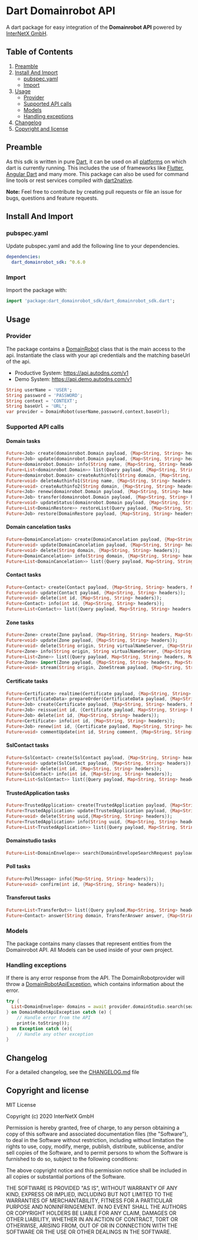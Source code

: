 # Dart Domainrobot API

A dart package for easy integration of the **Domainrobot API** powered by [InterNetX GmbH](https://internetx.com).

## Table of Contents

1. [Preamble](#preamble)
2. [Install And Import](#install-and-import)
   * [pubspec.yaml](#pubspec.yaml)
   * [Import](#import)
3. [Usage](#usage)
   * [Provider](#provider)
   * [Supported API calls](#supported-api-calls)
   * [Models](#models)
   * [Handling exceptions](#exception-handling)
4. [Changelog](#changelog)
5. [Copyright and license](#copyright-and-license)

## Preamble

As this sdk is written in pure [Dart](https://dart.dev), it can be used on all [platforms](https://dart.dev/platforms) on which dart is currently running. This includes the use of frameworks like [Flutter](https://flutter.dev), [Angular Dart](https://angulardart.dev) and many more. This package can also be used for command line tools or rest services compiled with [dart2native](https://dart.dev/tools/dart2native).

**Note:** Feel free to contribute by creating pull requests or file an issue for bugs, questions and feature requests.

## Install And Import

### pubspec.yaml

Update pubspec.yaml and add the following line to your dependencies.

```yaml
dependencies:
  dart_domainrobot_sdk: ^0.6.0
```

### Import

Import the package with:

```dart
import 'package:dart_domainrobot_sdk/dart_domainrobot_sdk.dart';
```

## Usage

### Provider

The package contains a [DomainRobot](/lib/src/DomainRobot.dart) class that is the main access to the api. Instantiate the class with your api credentials and the matching baseUrl of the api.

* Productive System: <https://api.autodns.com/v1>
* Demo System: <https://api.demo.autodns.com/v1>

```dart
String userName = 'USER';
String password = 'PASSWORD';
String context = 'CONTEXT';
String baseUrl = 'URL';
var provider = DomainRobot(userName,password,context,baseUrl);
```

### Supported API calls

#### Domain tasks

```dart
Future<Job> create(domainrobot.Domain payload, {Map<String, String> headers, Map<String, String> queryParameters});
Future<Job> update(domainrobot.Domain payload, {Map<String, String> headers, Map<String, String> queryParameters});
Future<domainrobot.Domain> info(String name, {Map<String, String> headers, Map<String, String> queryParameters});
Future<List<domainrobot.Domain>> list(Query payload, {Map<String, String> headers, Map<String, String> queryParameters});
Future<domainrobot.Domain> createAuthinfo1(String domain, {Map<String, String> headers, Map<String, String> queryParameters});
Future<void> deleteAuthinfo1(String name, {Map<String, String> headers, Map<String, String> queryParameters});
Future<void> createAuthinfo2(String domain, {Map<String, String> headers, Map<String, String> queryParameters});
Future<Job> renew(domainrobot.Domain payload, {Map<String, String> headers, Map<String, String> queryParameters});
Future<Job> transfer(domainrobot.Domain payload, {Map<String, String> headers, Map<String, String> queryParameters});
Future<void> updateStatus(domainrobot.Domain payload, {Map<String, String> headers, Map<String, String> queryParameters});
Future<List<DomainRestore>> restoreList(Query payload, {Map<String, String> headers, Map<String, String> queryParameters});
Future<Job> restore(DomainRestore payload, {Map<String, String> headers, Map<String, String> queryParameters});
```

#### Domain cancelation tasks

```dart
Future<DomainCancelation> create(DomainCancelation payload, {Map<String, String> headers, Map<String, String> queryParameters});
Future<void> update(DomainCancelation payload, {Map<String, String> headers});
Future<void> delete(String domain, {Map<String, String> headers});
Future<DomainCancelation> info(String domain, {Map<String, String> headers});
Future<List<DomainCancelation>> list({Query payload, Map<String, String> headers, Map<String, String> queryParameters});
```

#### Contact tasks

```dart
Future<Contact> create(Contact payload, {Map<String, String> headers, Map<String, String> queryParameters});
Future<void> update(Contact payload, {Map<String, String> headers});
Future<void> delete(int id, {Map<String, String> headers});
Future<Contact> info(int id, {Map<String, String> headers});
Future<List<Contact>> list({Query payload, Map<String, String> headers, Map<String, String> queryParameters});
```

#### Zone tasks

```dart
Future<Zone> create(Zone payload, {Map<String, String> headers, Map<String, String> queryParameters});
Future<void> update(Zone payload, {Map<String, String> headers});
Future<void> delete(String origin, String virtualNameServer, {Map<String, String> headers});
Future<Zone> info(String origin, String virtualNameServer, {Map<String, String> headers});
Future<List<Zone>> list({Query payload, Map<String, String> headers, Map<String, String> queryParameters});
Future<Zone> import(Zone payload, {Map<String, String> headers, Map<String, String> queryParameters});
Future<void> stream(String origin, ZoneStream payload, {Map<String, String> headers, Map<String, String> queryParameters});
```

#### Certificate tasks

```dart
Future<Certificate> realtime(Certificate payload, {Map<String, String> headers, Map<String, String> queryParameters});
Future<CertificateData> prepareOrder(CertificateData payload, {Map<String, String> headers, Map<String, String> queryParameters});
Future<Job> create(Certificate payload, {Map<String, String> headers, Map<String, String> queryParameters});
Future<Job> reissue(int id, {Certificate payload, Map<String, String> headers, Map<String, String> queryParameters});
Future<Job> delete(int id, {Map<String, String> headers});
Future<Certificate> info(int id, {Map<String, String> headers});
Future<Job> renew(int id, {Certificate payload, Map<String, String> headers, Map<String, String> queryParameters});
Future<void> commentUpdate(int id, String comment, {Map<String, String> headers,Map<String, String> queryParameters});
```

#### SslContact tasks

```dart
Future<SslContact> create(SslContact payload, {Map<String, String> headers, Map<String, String> queryParameters});
Future<void> update(SslContact payload, {Map<String, String> headers});
Future<void> delete(int id, {Map<String, String> headers});
Future<SslContact> info(int id, {Map<String, String> headers});
Future<List<SslContact>> list({Query payload, Map<String, String> headers, Map<String, String> queryParameters});
```

#### TrustedApplication tasks

```dart
Future<TrustedApplication> create(TrustedApplication payload, {Map<String, String> headers, Map<String, String> queryParameters});
Future<TrustedApplication> update(TrustedApplication payload, {Map<String, String> headers});
Future<void> delete(String uuid,{Map<String, String> headers});
Future<TrustedApplication> info(String uuid, {Map<String, String> headers})
Future<List<TrustedApplication>> list({Query payload, Map<String, String> headers, Map<String, String> queryParameters});
```

#### Domainstudio tasks

```dart
Future<List<DomainEnvelope>> search(DomainEnvelopeSearchRequest payload,{Map<String, String> headers, Map<String, String> queryParameters});
```

#### Poll tasks

```dart
Future<PollMessage> info({Map<String, String> headers});
Future<void> confirm(int id, {Map<String, String> headers});
```

#### Transferout tasks

```dart
Future<List<TransferOut>> list({Query payload,Map<String, String> headers, Map<String, String> queryParameters});
Future<Contact> answer(String domain, TransferAnswer answer, {Map<String, String> headers, Map<String, String> queryParameters});
```

### Models

The package contains many classes that represent entities from the Domainrobot API. All Models can be used inside of your own project.

### Handling exceptions

If there is any error response from the API. The DomainRobotprovider will throw a [DomainRobotApiException](/lib/src/model/exception/DomainRobotApiException.dart), which contains information about the error.

```dart
try {
  List<DomainEnvelope> domains = await provider.domainStudio.search(search);
} on DomainRobotApiException catch (e) {
    // Handle error from the API
    print(e.toString());
} on Exception catch (e){
    // Handle any other exception
}
```

## Changelog

For a detailed changelog, see the [CHANGELOG.md](CHANGELOG.md) file

## Copyright and license

MIT License

Copyright (c) 2020 InterNetX GmbH

Permission is hereby granted, free of charge, to any person obtaining a copy
of this software and associated documentation files (the "Software"), to deal
in the Software without restriction, including without limitation the rights
to use, copy, modify, merge, publish, distribute, sublicense, and/or sell
copies of the Software, and to permit persons to whom the Software is
furnished to do so, subject to the following conditions:

The above copyright notice and this permission notice shall be included in all
copies or substantial portions of the Software.

THE SOFTWARE IS PROVIDED "AS IS", WITHOUT WARRANTY OF ANY KIND, EXPRESS OR
IMPLIED, INCLUDING BUT NOT LIMITED TO THE WARRANTIES OF MERCHANTABILITY,
FITNESS FOR A PARTICULAR PURPOSE AND NONINFRINGEMENT. IN NO EVENT SHALL THE
AUTHORS OR COPYRIGHT HOLDERS BE LIABLE FOR ANY CLAIM, DAMAGES OR OTHER
LIABILITY, WHETHER IN AN ACTION OF CONTRACT, TORT OR OTHERWISE, ARISING FROM,
OUT OF OR IN CONNECTION WITH THE SOFTWARE OR THE USE OR OTHER DEALINGS IN THE
SOFTWARE.
